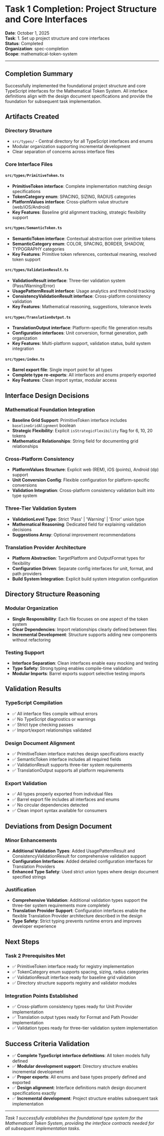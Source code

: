 # Task 1 Completion: Project Structure and Core Interfaces

**Date**: October 1, 2025  
**Task**: 1. Set up project structure and core interfaces  
**Status**: Completed  
**Organization**: spec-completion  
**Scope**: mathematical-token-system

---

## Completion Summary

Successfully implemented the foundational project structure and core TypeScript interfaces for the Mathematical Token System. All interface definitions align with the design document specifications and provide the foundation for subsequent task implementation.

## Artifacts Created

### Directory Structure
- `src/types/` - Central directory for all TypeScript interfaces and enums
- Modular organization supporting incremental development
- Clear separation of concerns across interface files

### Core Interface Files

#### `src/types/PrimitiveToken.ts`
- **PrimitiveToken interface**: Complete implementation matching design specifications
- **TokenCategory enum**: SPACING, SIZING, RADIUS categories
- **PlatformValues interface**: Cross-platform value structure (web/iOS/Android)
- **Key Features**: Baseline grid alignment tracking, strategic flexibility support

#### `src/types/SemanticToken.ts` 
- **SemanticToken interface**: Contextual abstraction over primitive tokens
- **SemanticCategory enum**: COLOR, SPACING, BORDER, SHADOW, TYPOGRAPHY categories
- **Key Features**: Primitive token references, contextual meaning, resolved token support

#### `src/types/ValidationResult.ts`
- **ValidationResult interface**: Three-tier validation system (Pass/Warning/Error)
- **UsagePatternResult interface**: Usage analytics and threshold tracking
- **ConsistencyValidationResult interface**: Cross-platform consistency validation
- **Key Features**: Mathematical reasoning, suggestions, tolerance levels

#### `src/types/TranslationOutput.ts`
- **TranslationOutput interface**: Platform-specific file generation results
- **Configuration interfaces**: Unit conversion, format generation, path organization
- **Key Features**: Multi-platform support, validation status, build system integration

#### `src/types/index.ts`
- **Barrel export file**: Single import point for all types
- **Complete type re-exports**: All interfaces and enums properly exported
- **Key Features**: Clean import syntax, modular access

## Interface Design Decisions

### Mathematical Foundation Integration
- **Baseline Grid Support**: PrimitiveToken interface includes `baselineGridAlignment` boolean
- **Strategic Flexibility**: Explicit `isStrategicFlexibility` flag for 6, 10, 20 tokens
- **Mathematical Relationships**: String field for documenting grid relationships

### Cross-Platform Consistency
- **PlatformValues Structure**: Explicit web (REM), iOS (points), Android (dp) support
- **Unit Conversion Config**: Flexible configuration for platform-specific conversions
- **Validation Integration**: Cross-platform consistency validation built into type system

### Three-Tier Validation System
- **ValidationLevel Type**: Strict 'Pass' | 'Warning' | 'Error' union type
- **Mathematical Reasoning**: Dedicated field for explaining validation decisions
- **Suggestions Array**: Optional improvement recommendations

### Translation Provider Architecture
- **Platform Abstraction**: TargetPlatform and OutputFormat types for flexibility
- **Configuration Driven**: Separate config interfaces for unit, format, and path providers
- **Build System Integration**: Explicit build system integration configuration

## Directory Structure Reasoning

### Modular Organization
- **Single Responsibility**: Each file focuses on one aspect of the token system
- **Clear Dependencies**: Import relationships clearly defined between files
- **Incremental Development**: Structure supports adding new components without refactoring

### Testing Support
- **Interface Separation**: Clean interfaces enable easy mocking and testing
- **Type Safety**: Strong typing enables compile-time validation
- **Modular Imports**: Barrel exports support selective testing imports

## Validation Results

### TypeScript Compilation
- ✅ All interface files compile without errors
- ✅ No TypeScript diagnostics or warnings
- ✅ Strict type checking passes
- ✅ Import/export relationships validated

### Design Document Alignment
- ✅ PrimitiveToken interface matches design specifications exactly
- ✅ SemanticToken interface includes all required fields
- ✅ ValidationResult supports three-tier system requirements
- ✅ TranslationOutput supports all platform requirements

### Export Validation
- ✅ All types properly exported from individual files
- ✅ Barrel export file includes all interfaces and enums
- ✅ No circular dependencies detected
- ✅ Clean import syntax available for consumers

## Deviations from Design Document

### Minor Enhancements
- **Additional Validation Types**: Added UsagePatternResult and ConsistencyValidationResult for comprehensive validation support
- **Configuration Interfaces**: Added detailed configuration interfaces for Translation Providers
- **Enhanced Type Safety**: Used strict union types where design document specified strings

### Justification
- **Comprehensive Validation**: Additional validation types support the three-tier system requirements more completely
- **Translation Provider Support**: Configuration interfaces enable the flexible Translation Provider architecture described in the design
- **Type Safety**: Strict typing prevents runtime errors and improves developer experience

## Next Steps

### Task 2 Prerequisites Met
- ✅ PrimitiveToken interface ready for registry implementation
- ✅ TokenCategory enum supports spacing, sizing, radius categories
- ✅ ValidationResult interface ready for baseline grid validation
- ✅ Directory structure supports registry and validator modules

### Integration Points Established
- ✅ Cross-platform consistency types ready for Unit Provider implementation
- ✅ Translation output types ready for Format and Path Provider implementation
- ✅ Validation types ready for three-tier validation system implementation

## Success Criteria Validation

- ✅ **Complete TypeScript interface definitions**: All token models fully defined
- ✅ **Modular development support**: Directory structure enables incremental development
- ✅ **Proper exports**: All enums and base types properly defined and exported
- ✅ **Design alignment**: Interface definitions match design document specifications exactly
- ✅ **Incremental development**: Project structure enables subsequent task implementation

---

*Task 1 successfully establishes the foundational type system for the Mathematical Token System, providing the interface contracts needed for all subsequent implementation tasks.*